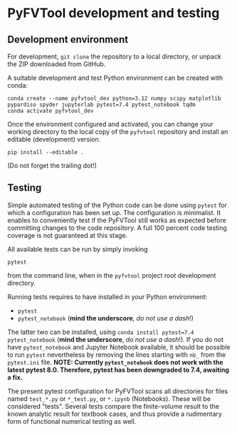 # PyFVTool development and testing

## Development environment

For development, `git clone` the repository to a local directory, or unpack the ZIP downloaded from GitHub.

A suitable development and test Python environment can be created with conda:

```
conda create --name pyfvtool_dev python=3.12 numpy scipy matplotlib pypardiso spyder jupyterlab pytest=7.4 pytest_notebook tqdm
conda activate pyfvtool_dev
```

Once the environment configured and activated, you can change your working directory to the local copy of the `pyfvtool` repository and install an editable (development) version.

```
pip install --editable .
```

(Do not forget the trailing dot!)


## Testing

Simple automated testing of the Python code can be done using `pytest` for which a configuration has been set up. The configuration is minimalist. It enables to conveniently test if the PyFVTool still works as expected before committing changes to the code repository. A full 100 percent code testing coverage is not guaranteed at this stage. 

All available tests can be run by simply invoking

```   
pytest
```  

from the command line, when in the `pyfvtool` project root development directory.

Running tests requires to have installed in your Python environment:
- `pytest`
- `pytest_notebook` (**mind the underscore**, *do not use a dash*!)

The latter two can be installed, using `conda install pytest=7.4 pytest_notebook` (**mind the underscore**, *do not use a dash*!). If you do not have `pytest_notebook` and Jupyter Notebook available, it should be possible to run `pytest` nevertheless by removing the lines starting with `nb_` from the `pytest.ini` file. **NOTE: Currently `pytest_notebook` does not work with the latest pytest 8.0. Therefore, pytest has been downgraded to 7.4, awaiting a fix.**

The present pytest configuration for PyFVTool scans all directories for files named `test_*.py` or `*_test.py`, or `*.ipynb` (Notebooks). These will be considered "tests". Several tests compare the finite-volume result to the known analytic result for textbook cases, and thus provide a rudimentary form of functional numerical testing as well.
